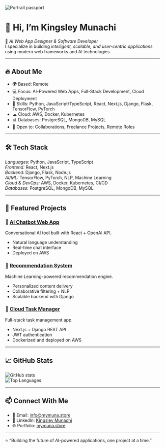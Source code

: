 ![Portrait passport ](https://github.com/user-attachments/assets/20ae8cf6-c469-494b-a894-400fde661336)

# 👋 Hi, I’m Kingsley Munachi  

🚀 *AI Web App Designer & Software Developer*  
I specialize in building *intelligent, scalable, and user-centric applications* using modern web frameworks and AI technologies.  

---

## 🔥 About Me
- 🌍 Based: Remote  
- 💻 Focus: AI-Powered Web Apps, Full-Stack Development, Cloud Deployment  
- 🧠 Skills: Python, JavaScript/TypeScript, React, Next.js, Django, Flask, TensorFlow, PyTorch  
- ☁ Cloud: AWS, Docker, Kubernetes  
- 📊 Databases: PostgreSQL, MongoDB, MySQL  
- 🤝 Open to: Collaborations, Freelance Projects, Remote Roles  

---

## 🛠 Tech Stack
*Languages:* Python, JavaScript, TypeScript  
*Frontend:* React, Next.js  
*Backend:* Django, Flask, Node.js  
*AI/ML:* TensorFlow, PyTorch, NLP, Machine Learning  
*Cloud & DevOps:* AWS, Docker, Kubernetes, CI/CD  
*Databases:* PostgreSQL, MongoDB, MySQL  

---

## 📂 Featured Projects
### 🔹 [AI Chatbot Web App](#)
Conversational AI tool built with React + OpenAI API.  
- Natural language understanding  
- Real-time chat interface  
- Deployed on AWS  

### 🔹 [Recommendation System](#)
Machine Learning-powered recommendation engine.  
- Personalized content delivery  
- Collaborative filtering + NLP  
- Scalable backend with Django  

### 🔹 [Cloud Task Manager](#)
Full-stack task management app.  
- Next.js + Django REST API  
- JWT authentication  
- Dockerized and deployed on AWS  

---

## 📈 GitHub Stats
![GitHub stats](https://github-readme-stats.vercel.app/api?username=mymunastore&show_icons=true&theme=tokyonight)  
![Top Languages](https://github-readme-stats.vercel.app/api/top-langs/?username=mymunastore&layout=compact&theme=tokyonight)  

---

## 📫 Connect With Me
- 📧 Email: [info@mymuna.store](mailto:info@mymuna.store)  
- 🔗 LinkedIn: [Kingsley Munachi](https://www.linkedin.com/in/kingsley-munachi-843591244/)  
- 🌐 Portfolio: [mymuna.store](https://mymuna.store)  

---
⭐ “Building the future of AI-powered applications, one project at a time.”
